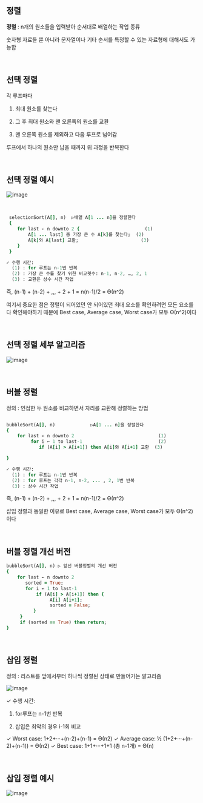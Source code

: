 ## 정렬

**정렬** : n개의 원소들을 입력받아 순서대로 배열하는 작업 종류

숫자형 자료들 뿐 아니라 문자열이나 기타 순서를 특정할 수 있는 자료형에 대해서도 가능함 

<br/>

## 선택 정렬 

각 루프마다 

1. 최대 원소를 찾는다

2. 그 후 최대 원소와 맨 오른쪽의 원소를 교환

3. 맨 오른쪽 원소를 제외하고 다음 루프로 넘어감

루프에서 하나의 원소만 남을 때까지 위 과정을 반복한다 

<br/>

## 선택 정렬 예시

![image](https://github.com/user-attachments/assets/5738280e-b807-4d9c-8da4-febd11c5b15b)

<br/>

```ruby
 selectionSort(A[], n)  ▷배열 A[1 ... n]을 정렬한다 
 { 
    for last ← n downto 2 {                        (1)
        A[1 ... last] 중 가장 큰 수 A[k]를 찾는다;  (2)
        A[k]와 A[last] 교환;                       (3)      
    }  
 } 

✓ 수행 시간: 
  (1) : for 루프는 n-1번 반복
  (2) : 가장 큰 수를 찾기 위한 비교횟수: n-1, n-2, …, 2, 1
  (3) : 교환은 상수 시간 작업
```
즉, (n-1) + (n-2) + ,,, + 2 + 1 = n(n-1)/2 = Θ(n^2)

여기서 중요한 점은 정렬이 되어있던 안 되어있던 최대 요소를 확인하려면 모든 요소를 다 확인해야하기 때문에 Best case, Average case, Worst case가 모두 Θ(n^2)이다 

<br/>

## 선택 정렬 세부 알고리즘 

![image](https://github.com/user-attachments/assets/71d05d0a-de60-4841-b019-9654f25b91d3)

<br/>

## 버블 정렬

정의 : 인접한 두 원소를 비교하면서 자리를 교환해 정렬하는 방법 

```ruby

bubbleSort(A[], n)             ▷A[1 ... n]을 정렬한다 
{ 
    for last ← n downto 2                               (1)
         for i ← 1 to last-1                            (2)
            if (A[i] > A[i+1]) then A[i]와 A[i+1] 교환  (3)

}

✓ 수행 시간:
  (1) : for 루프는 n-1번 반복
  (2) : for 루프는 각각 n-1, n-2, ... , 2, 1번 반복
  (3) : 상수 시간 작업
```

즉, (n-1) + (n-2) + ,,, + 2 + 1 = n(n-1)/2 = Θ(n^2)

삽입 정렬과 동일한 이유로 Best case, Average case, Worst case가 모두 Θ(n^2)이다

<br/>

## 버블 정렬 개선 버전 

```ruby
bubbleSort(A[], n) ▷ 앞선 버블정렬의 개선 버전 
{ 
    for last ← n downto 2
       sorted = True;
       for i ← 1 to last-1
           if (A[i] > A[i+1]) then {
                A[i] A[i+1];
                sorted = False;
          }
     }
     if (sorted == True) then return;
}
```

<br/>

## 삽입 정렬 

정의 : 리스트를 앞에서부터 하나씩 정렬된 상태로 만들어가는 알고리즘

![image](https://github.com/user-attachments/assets/f3d7034d-259f-4e5e-891b-117807b6a216)

✓ 수행 시간: 

1. for루프는 n-1번 반복

2. 삽입은 최악의 경우 i-1회 비교

✓ Worst case: 1+2+···+(n-2)+(n-1) = Θ(n2)
✓ Average case: ½ (1+2+···+(n-2)+(n-1)) = Θ(n2)
✓ Best case: 1+1+···+1+1 (총 n-1개) = Θ(n)

<br/>

## 삽입 정렬 예시 

![image](https://github.com/user-attachments/assets/c9174364-c4e6-459c-aee4-86ab5a627fde)


























































































